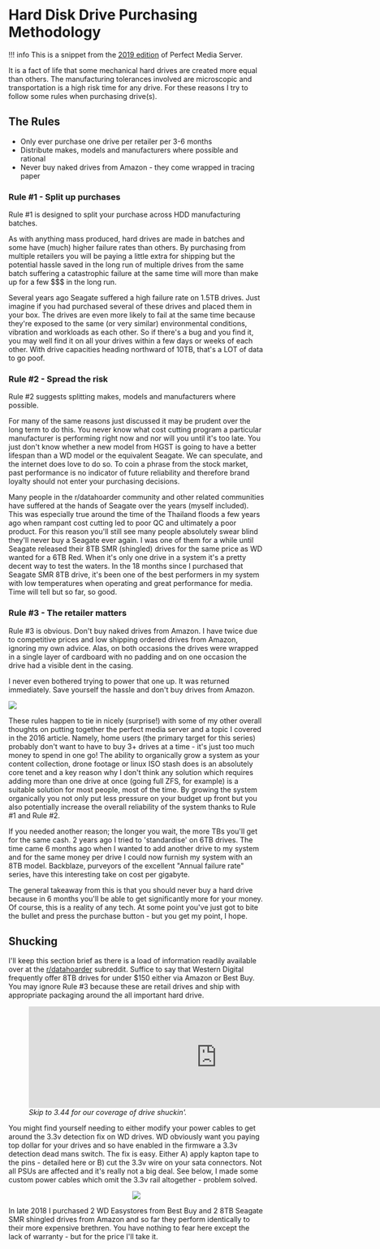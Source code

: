 # Hard Disk Drive Purchasing Methodology

!!! info
    This is a snippet from the [2019 edition](https://blog.linuxserver.io/2019/07/16/perfect-media-server-2019/) of Perfect Media Server.

It is a fact of life that some mechanical hard drives are created more equal than others. The manufacturing tolerances involved are microscopic and transportation is a high risk time for any drive. For these reasons I try to follow some rules when purchasing drive(s).

## The Rules

* Only ever purchase one drive per retailer per 3-6 months
* Distribute makes, models and manufacturers where possible and rational
* Never buy naked drives from Amazon - they come wrapped in tracing paper

### Rule #1 - Split up purchases

Rule #1 is designed to split your purchase across HDD manufacturing batches.

As with anything mass produced, hard drives are made in batches and some have (much) higher failure rates than others. By purchasing from multiple retailers you will be paying a little extra for shipping but the potential hassle saved in the long run of multiple drives from the same batch suffering a catastrophic failure at the same time will more than make up for a few $$$ in the long run.

Several years ago Seagate suffered a high failure rate on 1.5TB drives. Just imagine if you had purchased several of these drives and placed them in your box. The drives are even more likely to fail at the same time because they're exposed to the same (or very similar) environmental conditions, vibration and workloads as each other. So if there's a bug and you find it, you may well find it on all your drives within a few days or weeks of each other. With drive capacities heading northward of 10TB, that's a LOT of data to go poof.

### Rule #2 - Spread the risk

Rule #2 suggests splitting makes, models and manufacturers where possible.

For many of the same reasons just discussed it may be prudent over the long term to do this. You never know what cost cutting program a particular manufacturer is performing right now and nor will you until it's too late. You just don't know whether a new model from HGST is going to have a better lifespan than a WD model or the equivalent Seagate. We can speculate, and the internet does love to do so. To coin a phrase from the stock market, past performance is no indicator of future reliability and therefore brand loyalty should not enter your purchasing decisions.

Many people in the r/datahoarder community and other related communities have suffered at the hands of Seagate over the years (myself included). This was especially true around the time of the Thailand floods a few years ago when rampant cost cutting led to poor QC and ultimately a poor product. For this reason you'll still see many people absolutely swear blind they'll never buy a Seagate ever again. I was one of them for a while until Seagate released their 8TB SMR (shingled) drives for the same price as WD wanted for a 6TB Red. When it's only one drive in a system it's a pretty decent way to test the waters. In the 18 months since I purchased that Seagate SMR 8TB drive, it's been one of the best performers in my system with low temperatures when operating and great performance for media. Time will tell but so far, so good.

### Rule #3 - The retailer matters

Rule #3 is obvious. Don't buy naked drives from Amazon. I have twice due to competitive prices and low shipping ordered drives from Amazon, ignoring my own advice. Alas, on both occasions the drives were wrapped in a single layer of cardboard with no padding and on one occasion the drive had a visible dent in the casing. 

I never even bothered trying to power that one up. It was returned immediately. Save yourself the hassle and don't buy drives from Amazon.

<img src="../../images/naked-drive.jpg" align="center">

These rules happen to tie in nicely (surprise!) with some of my other overall thoughts on putting together the perfect media server and a topic I covered in the 2016 article. Namely, home users (the primary target for this series) probably don't want to have to buy 3+ drives at a time - it's just too much money to spend in one go! The ability to organically grow a system as your content collection, drone footage or linux ISO stash does is an absolutely core tenet and a key reason why I don't think any solution which requires adding more than one drive at once (going full ZFS, for example) is a suitable solution for most people, most of the time. By growing the system organically you not only put less pressure on your budget up front but you also potentially increase the overall reliability of the system thanks to Rule #1 and Rule #2.

If you needed another reason; the longer you wait, the more TBs you'll get for the same cash. 2 years ago I tried to 'standardise' on 6TB drives. The time came 6 months ago when I wanted to add another drive to my system and for the same money per drive I could now furnish my system with an 8TB model. Backblaze, purveyors of the excellent "Annual failure rate" series, have this interesting take on cost per gigabyte.

The general takeaway from this is that you should never buy a hard drive because in 6 months you'll be able to get significantly more for your money. Of course, this is a reality of any tech. At some point you've just got to bite the bullet and press the purchase button - but you get my point, I hope.

## Shucking

I'll keep this section brief as there is a load of information readily available over at the [r/datahoarder](https://www.reddit.com/r/DataHoarder/) subreddit. Suffice to say that Western Digital frequently offer 8TB drives for under $150 either via Amazon or Best Buy. You may ignore Rule #3 because these are retail drives and ship with appropriate packaging around the all important hard drive.

<figure>
    <iframe src="https://player.fireside.fm/v2/dUlrHQih+KIq7N1it?theme=dark" width="740" height="200" frameborder="0" scrolling="no"></iframe>
    <figcaption><i>Skip to 3.44 for our coverage of drive shuckin'.</i></figcaption>
</figure>

You might find yourself needing to either modify your power cables to get around the 3.3v detection fix on WD drives. WD obviously want you paying top dollar for your drives and so have enabled in the firmware a 3.3v detection dead mans switch. The fix is easy. Either A) apply kapton tape to the pins - detailed here or B) cut the 3.3v wire on your sata connectors. Not all PSUs are affected and it's really not a big deal. See below, I made some custom power cables which omit the 3.3v rail altogether - problem solved.

<p align="center">
<img src="../../images/custom-power-cable.png">
</p>

In late 2018 I purchased 2 WD Easystores from Best Buy and 2 8TB Seagate SMR shingled drives from Amazon and so far they perform identically to their more expensive brethren. You have nothing to fear here except the lack of warranty - but for the price I'll take it.

